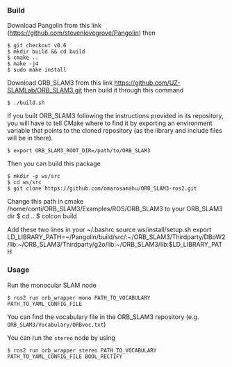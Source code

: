 ### Build

Download Pangolin from this link (https://github.com/stevenlovegrove/Pangolin) then

    $ git checkout v0.6
    $ mkdir build && cd build
    $ cmake ..
    $ make -j4
    $ sudo make install

Download ORB_SLAM3 from this link https://github.com/UZ-SLAMLab/ORB_SLAM3.git then build it through this command

    $ ./build.sh

If you built ORB_SLAM3 following the instructions provided in its repository, you will have to tell CMake where to find it by exporting an environment variable that points to the cloned repository (as the library and include files will be in there).

    $ export ORB_SLAM3_ROOT_DIR=/path/to/ORB_SLAM3

Then you can build this package

    $ mkdir -p ws/src
    $ cd ws/src
    $ git clone https://github.com/omarosamahu/ORB_SLAM3-ros2.git
Change this path in cmake /home/conti/ORB_SLAM3/Examples/ROS/ORB_SLAM3 to your ORB_SLAM3 dir 
    $ cd ..
    $ colcon build


    
Add these two lines in your ~/.bashrc
    source ws/install/setup.sh
    export LD_LIBRARY_PATH=~/Pangolin/build/src/:~/ORB_SLAM3/Thirdparty/DBoW2/lib:~/ORB_SLAM3/Thirdparty/g2o/lib:~/ORB_SLAM3/lib:$LD_LIBRARY_PATH


### Usage

Run the monocular SLAM node

    $ ros2 run orb_wrapper mono PATH_TO_VOCABULARY PATH_TO_YAML_CONFIG_FILE

You can find the vocabulary file in the ORB_SLAM3 repository (e.g. `ORB_SLAM3/Vocabulary/ORBvoc.txt`)

You can run the `stereo` node by using 

    $ ros2 run orb_wrapper stereo PATH_TO_VOCABULARY PATH_TO_YAML_CONFIG_FILE BOOL_RECTIFY
